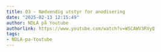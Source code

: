 ```yaml
---
title: 03 - Nødvendig utstyr for anodisering
date: "2025-02-13 12:15:49"
author: NDLA på Youtube
authorlink: https://www.youtube.com/watch?v=WSCAWV3RVyQ
tags:
- NDLA-pa-Youtube
---
```

